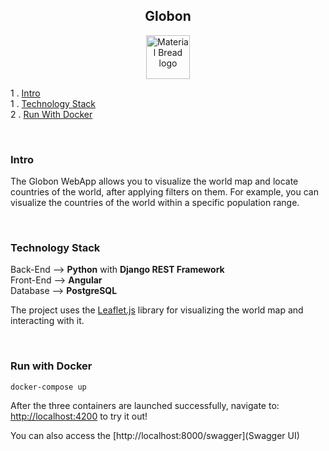 <h2 align="center">
    Globon
</h2>

<p align="center">
  <img width="70" height="70" src="https://storage.googleapis.com/siteassetsswd/198/slideshow/663/20200625074107_56_o_1ba8en13b14c61b15hei1bd63jlc.jpg" alt="Material Bread logo">
</p>


1 . [Intro](#intro)\
1 . [Technology Stack](#technology-stack)\
2 . [Run With Docker](#run-with-docker)

<br/>

### Intro
The Globon WebApp allows you to visualize the world map and locate countries of the world, after applying filters on them.
For example, you can visualize the countries of the world within a specific population range.

<br/>

### Technology Stack
Back-End --> **Python** with **Django REST Framework**\
Front-End --> **Angular**\
Database --> **PostgreSQL**

The project uses the [Leaflet.js](https://leafletjs.com/) library for visualizing the world map and interacting with it.

<br/>

### Run with Docker

`docker-compose up`

After the three containers are launched successfully, navigate to:
[http://localhost:4200]() to try it out!

You can also access the [http://localhost:8000/swagger](Swagger UI)


